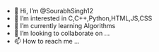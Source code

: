- 👋 Hi, I’m @SourabhSingh12
- 👀 I’m interested in C,C++,Python,HTML,JS,CSS
- 🌱 I’m currently learning Algorithms
- 💞️ I’m looking to collaborate on ...
- 📫 How to reach me ...

<!---
SourabhSingh12/SourabhSingh12 is a ✨ special ✨ repository because its `README.md` (this file) appears on your GitHub profile.
You can click the Preview link to take a look at your changes.
--->
